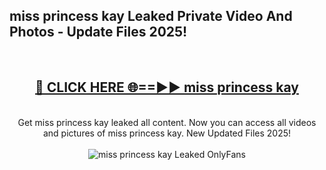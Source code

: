 <h2>miss princess kay Leaked Private Video And Photos - Update Files 2025!</h2>
<br>
<div align="center">
<h2><a href="https://linkcuts.com/hfmhzwbr" rel="nofollow">🔴 CLICK HERE 🌐==►► miss princess kay</a></h2>
<br>
Get miss princess kay leaked all content. Now you can access all videos and pictures of miss princess kay. New Updated Files 2025!
<br>
<br>
<a href="https://linkcuts.com/hfmhzwbr" rel="nofollow" data-target="animated-image.originalLink"><img src="https://i.ibb.co.com/WyWwxjT/player-gif2.gif" alt="miss princess kay Leaked OnlyFans" style="max-width: 100%; display: inline-block;" data-target="animated-image.originalImage"></a>
</div>
<br>